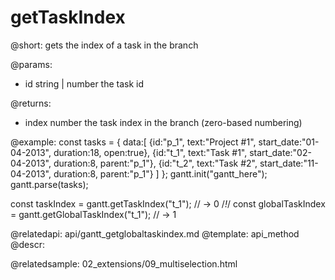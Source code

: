 getTaskIndex
=============

@short:
	gets the index of a task in the branch 
	

@params:
- id	string | number	the task id


@returns:
- index		number		the task index in the branch (zero-based numbering)

@example:
const tasks = {
  data:[
     {id:"p_1", text:"Project #1", start_date:"01-04-2013", duration:18, 
     	open:true},
     {id:"t_1", text:"Task #1", start_date:"02-04-2013", duration:8,
     	parent:"p_1"},
     {id:"t_2", text:"Task #2", start_date:"11-04-2013", duration:8,
     	parent:"p_1"}
   ]
};
gantt.init("gantt_here");
gantt.parse(tasks);

const taskIndex = gantt.getTaskIndex("t_1"); // -> 0 /*!*/
const globalTaskIndex = gantt.getGlobalTaskIndex("t_1"); // -> 1

@relatedapi:
	api/gantt_getglobaltaskindex.md
@template:	api_method
@descr:

@relatedsample:
02_extensions/09_multiselection.html